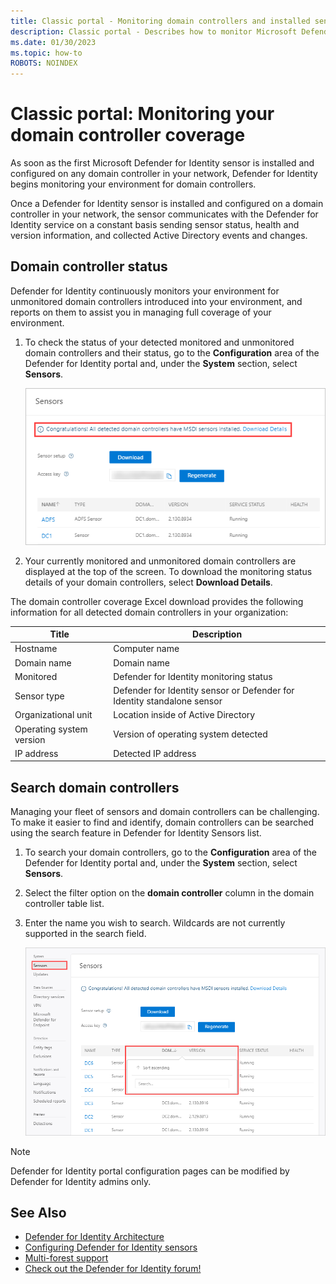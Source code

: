 ```yaml
---
title: Classic portal - Monitoring domain controllers and installed sensors installed on your domain controllers using Microsoft Defender for Identity
description: Classic portal - Describes how to monitor Microsoft Defender for Identity sensors and sensor coverage using Defender for Identity
ms.date: 01/30/2023
ms.topic: how-to
ROBOTS: NOINDEX
---
```


# Classic portal: Monitoring your domain controller coverage

As soon as the first Microsoft Defender for Identity sensor is installed and configured on any domain controller in your network, Defender for Identity begins monitoring your environment for domain controllers.

Once a Defender for Identity sensor is installed and configured on a domain controller in your network, the sensor communicates with the Defender for Identity service on a constant basis sending sensor status, health and version information, and collected Active Directory events and changes.

## Domain controller status

Defender for Identity continuously monitors your environment for unmonitored domain controllers introduced into your environment, and reports on them to assist you in managing full coverage of your environment.

1. To check the status of your detected monitored and unmonitored domain controllers and their status, go to the **Configuration** area of the Defender for Identity portal and, under the **System** section, select **Sensors**.

    ![Defender for Identity sensor status monitoring](media/sensors-status-monitoring.png)

1. Your currently monitored and unmonitored domain controllers are displayed at the top of the screen. To download the monitoring status details of your domain controllers, select **Download Details**.

The domain controller coverage Excel download provides the following information for all detected domain controllers in your organization:

|Title|Description|
|----|----|
|Hostname|Computer name|
|Domain name|Domain name|
|Monitored|Defender for Identity monitoring status|
|Sensor type|Defender for Identity sensor or Defender for Identity standalone sensor|
|Organizational unit|Location inside of Active Directory |
|Operating system version| Version of operating system detected|
|IP address|Detected IP address|

## Search domain controllers

Managing your fleet of sensors and domain controllers can be challenging. To make it easier to find and identify, domain controllers can be searched using the search feature in Defender for Identity Sensors list.

1. To search your domain controllers, go to the **Configuration** area of the Defender for Identity portal and, under the **System** section, select **Sensors**.
1. Select the filter option on the **domain controller** column in the domain controller table list.
1. Enter the name you wish to search. Wildcards are not currently supported in the search field.

    ![Defender for Identity search domain controller](media/search-sensor.png)

> [!NOTE]
> Defender for Identity portal configuration pages can be modified by Defender for Identity admins only.

## See Also

- [Defender for Identity Architecture](architecture.md)
- [Configuring Defender for Identity sensors](install-step5.md)
- [Multi-forest support](multi-forest.md)
- [Check out the Defender for Identity forum!](<https://aka.ms/MDIcommunity>)
